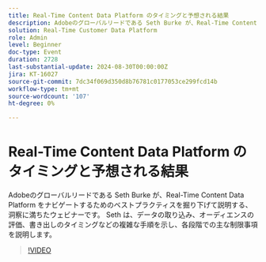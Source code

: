 ```yaml
---
title: Real-Time Content Data Platform のタイミングと予想される結果
description: Adobeのグローバルリードである Seth Burke が、Real-Time Content Data Platform （RTCDP）をナビゲートするためのベストプラクティスを詳しく説明する、洞察に満ちたウェビナーです。 Seth は、データの取り込み、オーディエンスの評価、書き出しのタイミングなどの複雑な手順を示し、各段階での主な制限事項を説明します。
solution: Real-Time Customer Data Platform
role: Admin
level: Beginner
doc-type: Event
duration: 2728
last-substantial-update: 2024-08-30T00:00:00Z
jira: KT-16027
source-git-commit: 7dc34f069d350d8b76781c0177053ce299fcd14b
workflow-type: tm+mt
source-wordcount: '107'
ht-degree: 0%

---
```



# Real-Time Content Data Platform のタイミングと予想される結果

Adobeのグローバルリードである Seth Burke が、Real-Time Content Data Platform をナビゲートするためのベストプラクティスを掘り下げて説明する、洞察に満ちたウェビナーです。 Seth は、データの取り込み、オーディエンスの評価、書き出しのタイミングなどの複雑な手順を示し、各段階での主な制限事項を説明します。

>[!VIDEO](https://video.tv.adobe.com/v/3432992/?learn=on)
